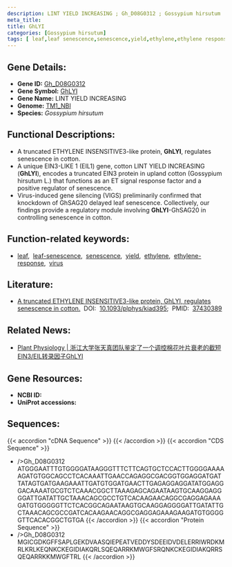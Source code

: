 ```yaml
---
description: LINT YIELD INCREASING ; Gh_D08G0312 ; Gossypium hirsutum
meta_title:
title: GhLYI
categories: [Gossypium hirsutum]
tags: [ leaf,leaf senescence,senescence,yield,ethylene,ethylene response,virus ]
---
```


## Gene Details:
- **Gene ID:**	[Gh_D08G0312](https://yanglab.hzau.edu.cn/cott/PublicFun/total_jump.1?target=genomics/gene_index&gene_id=Gh_D08G0312)
- **Gene Symbol:** <u>GhLYI</u>
- **Gene Name:** LINT YIELD INCREASING
- **Genome:** [TM1_NBI](https://yanglab.hzau.edu.cn/CottonMD/download.1)
- **Species:** *Gossypium hirsutum*

## Functional Descriptions:
   - A truncated ETHYLENE INSENSITIVE3-like protein, **GhLYI**, regulates senescence in cotton.
   - A unique EIN3-LIKE 1 (EIL1) gene, cotton LINT YIELD INCREASING (**GhLYI**), encodes a truncated EIN3 protein in upland cotton (Gossypium hirsutum L.) that functions as an ET signal response factor and a positive regulator of senescence.
   - Virus-induced gene silencing (VIGS) preliminarily confirmed that knockdown of GhSAG20 delayed leaf senescence. Collectively, our findings provide a regulatory module involving **GhLYI**-GhSAG20 in controlling senescence in cotton.

## Function-related keywords:
   - [leaf](/tags/leaf/),&nbsp;&nbsp;[leaf-senescence](/tags/leaf-senescence/),&nbsp;&nbsp;[senescence](/tags/senescence/),&nbsp;&nbsp;[yield](/tags/yield/),&nbsp;&nbsp;[ethylene](/tags/ethylene/),&nbsp;&nbsp;[ethylene-response](/tags/ethylene-response/),&nbsp;&nbsp;[virus](/tags/virus/)

## Literature:
   - [A truncated ETHYLENE INSENSITIVE3-like protein, GhLYI, regulates senescence in cotton.]( https://academic.oup.com/plphys/article/193/2/1177/7222396?login=true)&nbsp;&nbsp;DOI:&nbsp;&nbsp;[10.1093/plphys/kiad395](https://academic.oup.com/plphys/article/193/2/1177/7222396?login=true);&nbsp;&nbsp;PMID:&nbsp;&nbsp;[37430389](https://pubmed.ncbi.nlm.nih.gov/37430389/)

## Related News:
   - [Plant Physiology | 浙江大学张天真团队鉴定了一个调控棉花叶片衰老的截短EIN3/EIL转录因子GhLYI](https://mp.weixin.qq.com/s/og1E9c-EMrXljAjMXQHuuA)

## Gene Resources:
- **NCBI ID:**  [](https://www.ncbi.nlm.nih.gov/gene/?term=)
- **UniProt accessions:** [](https://www.uniprot.org/uniprotkb//entry)



## Sequences:
{{< accordion "cDNA Sequence" >}}
{{< /accordion >}}
{{< accordion "CDS Sequence" >}}
- />Gh_D08G0312<br>
ATGGGAATTTGTGGGGATAAGGGTTTCTTCAGTGCTCCACTTGGGGAAAAAGATGTGGCAGCCTCACAAATTGAACCAGAGGCGACGGTGGAGGATGATTATAGTGATGAAGAAATTGATGTGGATGAACTTGAGAGGAGGATATGGAGGGACAAAATGCGTCTCAAACGGCTTAAAGAGCAGAATAAGTGCAAGGAGGGGATTGATATTGCTAAACAGCGCCTGTCACAAGAACAGGCGAGGAGAAAGATGTGGGGGTTCTCACGGCAGAATAAGTGCAAGGAGGGGATTGATATTGCTAAACAGCGCCGATCACAAGAACAGGCGAGGAGAAAGAAGATGTGGGGGTTCACACGGCTGTGA
{{< /accordion >}}
{{< accordion "Protein Sequence" >}}
- />Gh_D08G0312<br>
MGICGDKGFFSAPLGEKDVAASQIEPEATVEDDYSDEEIDVDELERRIWRDKMRLKRLKEQNKCKEGIDIAKQRLSQEQARRKMWGFSRQNKCKEGIDIAKQRRSQEQARRKKMWGFTRL
{{< /accordion >}}
